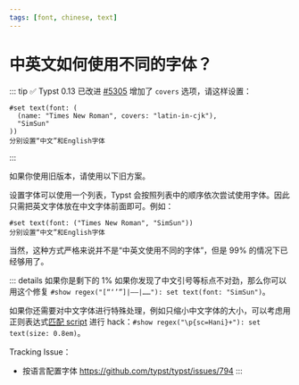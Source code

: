 ```yaml
---
tags: [font, chinese, text]
---
```

# 中英文如何使用不同的字体？

::: tip ✅ Typst 0.13 已改进
[#5305](https://github.com/typst/typst/pull/5305) 增加了 `covers` 选项，请这样设置：

```typst
#set text(font: (
  (name: "Times New Roman", covers: "latin-in-cjk"),
  "SimSun"
))
分别设置“中文”和English字体
```
:::

如果你使用旧版本，请使用以下旧方案。

设置字体可以使用一个列表，Typst 会按照列表中的顺序依次尝试使用字体。因此只需把英文字体放在中文字体前面即可。例如：

```typst
#set text(font: ("Times New Roman", "SimSun"))
分别设置“中文”和English字体
```

当然，这种方式严格来说并不是“中英文使用不同的字体”，但是 99% 的情况下已经够用了。

::: details 如果你是剩下的 1%
如果你发现了中文引号等标点不对劲，那么你可以用这个修复 `#show regex("[“‘’”]|——|……"): set text(font: "SimSun")`。

如果你还需要对中文字体进行特殊处理，例如只缩小中文字体的大小，可以考虑用正则表达式[匹配 script](https://www.unicode.org/reports/tr18/tr18-21.html#Script_Property) 进行 hack：`#show regex("\p{sc=Hani}+"): set text(size: 0.8em)`。

Tracking Issue：
- 按语言配置字体 https://github.com/typst/typst/issues/794
:::
